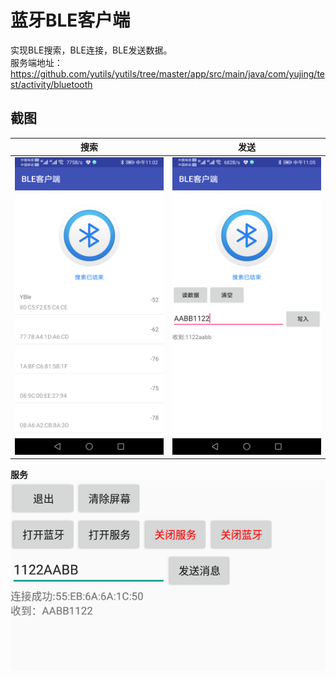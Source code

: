 # 蓝牙BLE客户端

实现BLE搜索，BLE连接，BLE发送数据。  
服务端地址：https://github.com/yutils/yutils/tree/master/app/src/main/java/com/yujing/test/activity/bluetooth  
## 截图


|              搜索               |              发送               |
| :-----------------------------: | :-----------------------------: |
| ![client1](app/doc/client1.png) | ![client2](app/doc/client2.png) |

**服务**  
![service](app/doc/service.png)  


